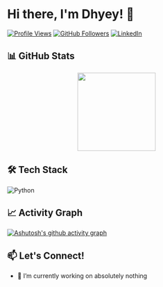 # Hi there, I'm Dhyey! 👋

[![Profile Views](https://komarev.com/ghpvc/?username=ComradeCosmos5&label=Profile%20views&color=0e75b6&style=flat)](https://github.com/ComradeCosmos)
[![GitHub Followers](https://img.shields.io/github/followers/ComradeCosmos?logo=github&style=flat&color=blue)](https://github.com/ComradeCosmos)
[![LinkedIn](https://img.shields.io/badge/LinkedIn-0077B5?style=flat&logo=linkedin&logoColor=white)](https://www.linkedin.com/in/dhyey-mendpara-66018531b/)

## 📊 GitHub Stats

<!-- Stats Row -->
<div align="center">
  <img height="180em" src="https://github-readme-stats.vercel.app/api?username=ComradeCosmos&show_icons=true&theme=dark&hide_border=true" />
  
</div>


## 🛠️ Tech Stack

![Python](https://img.shields.io/badge/Python-3776AB?style=flat&logo=python&logoColor=white)

## 📈 Activity Graph

[![Ashutosh's github activity graph](https://github-readme-activity-graph.vercel.app/graph?username=ComradeCosmos&theme=github-compact)](https://github.com/ComradeCosmos)


## 📫 Let's Connect!

- 🔭 I’m currently working on
  absolutely nothing
